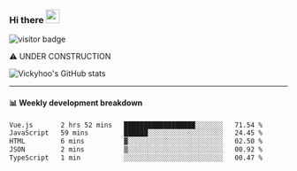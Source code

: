 ### Hi there <a href="https://www.gautamkrishnar.com/"><img src="https://media.giphy.com/media/hvRJCLFzcasrR4ia7z/giphy.gif" width="25px"></a>

![visitor badge](https://visitor-badge.glitch.me/badge?page_id=vickyhoo.vickyhoo&left_color=black&right_color=cornflowerblue)

⚠️ UNDER CONSTRUCTION

![Vickyhoo's GitHub stats](https://github-readme-stats.vercel.app/api?username=vickyhoo&theme=react&show_icons=true&count_private=true)

---

#### :bar_chart: Weekly development breakdown

<!--START_SECTION:waka-->

```txt
Vue.js       2 hrs 52 mins   ██████████████████░░░░░░░   71.54 %
JavaScript   59 mins         ██████░░░░░░░░░░░░░░░░░░░   24.45 %
HTML         6 mins          ▓░░░░░░░░░░░░░░░░░░░░░░░░   02.50 %
JSON         2 mins          ▒░░░░░░░░░░░░░░░░░░░░░░░░   00.92 %
TypeScript   1 min           ░░░░░░░░░░░░░░░░░░░░░░░░░   00.47 %
```

<!--END_SECTION:waka-->


<!--
**vickyhoo/vickyhoo** is a ✨ _special_ ✨ repository because its `README.md` (this file) appears on your GitHub profile.

Here are some ideas to get you started:

- 🔭 I’m currently working on ...
- 🌱 I’m currently learning ...
- 👯 I’m looking to collaborate on ...
- 🤔 I’m looking for help with ...
- 💬 Ask me about ...
- 📫 How to reach me: ...
- 😄 Pronouns: ...
- ⚡ Fun fact: ...
-->
